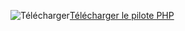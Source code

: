 ![Télécharger](../ssdt/media/download.png)[Télécharger le pilote PHP](https://www.microsoft.com/download/details.aspx?id=20098)